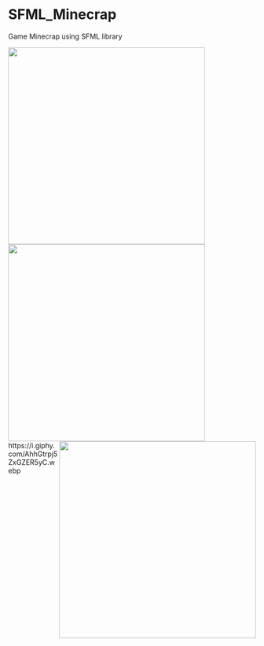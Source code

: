 # SFML_Minecrap
Game Minecrap using SFML library

<img src="https://giphy.com/embed/nFSYvGDz5YrtvHDkTB.gif" width="400" height="400" />

<img src="https://media.giphy.com/media/nFSYvGDz5YrtvHDkTB/giphy.gif" width="400" height="400" />
<img align="right" width=400 src="https://media.giphy.com/media/Dh5q0sShxgp13DwrvG/giphy.gif" />
https://i.giphy.com/AhhGtrpj5ZxGZER5yC.webp
